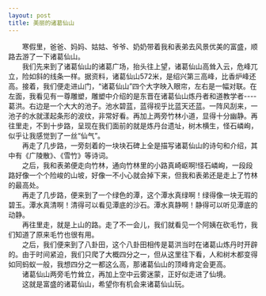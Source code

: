```yaml
---
layout: post
title: 美丽的诸葛仙山
---
```



　　寒假里，爸爸、妈妈、姑姑、爷爷、奶奶带着我和表弟去风景优美的富盛，顺路去游了一下诸葛仙山。  
　　我们先来到了诸葛仙山的诸葛广场，抬头往上望，诸葛仙山高耸入云，危峰兀立，险如斜的线条一样。据资料，诸葛仙山572米，是绍兴第三高峰，比香炉峰还高。接着，我们便走进山门，“诸葛仙山”四个大字映入眼帘，左右是一幅对联。在左面，我看见有一尊雕塑，雕塑中介绍的是东晋在诸葛仙山炼丹者和道教学者----葛洪。右边是一个大大的池子。池水碧蓝，蓝得视乎比蓝天还蓝。一阵风刮来，一池子的水就漾起条形的波纹，非常好看。再加上两旁竹林小道，显得十分幽静。再往里走，不到十步路，呈现在我们面前的就是炼丹台遗址，树木横生，怪石嶙峋，似乎让我感觉到了一丝“仙气”。  
　　再走了几步路，一旁刻着的一块块石碑上全是描写诸葛仙山的诗句和介绍，其中有《广陵散》、《雪竹》等诗词。  
　　之后，我和表弟便走向竹林，通向竹林里的小路真崎岖啊!怪石嶙峋，一段段路好像一个个险峻的山坡，好像一不小心就会掉下来，但我和表弟还是走上了竹林的最高处。  
　　再走了几步路，便来到了一个绿色的潭，这个潭水真绿啊！绿得像一块无瑕的碧玉。潭水真清啊！清得可以看见潭底的沙石。潭水真静啊！静得可以听见潭底的动静。  
　　再往里走，就是上山的路。走了不一会儿，我们就看见一个阿姨在砍毛竹，我们知道了原来毛竹也很有用。  
　　之后，我们便来到了八卦田，这个八卦田相传是葛洪当时在诸葛山炼丹时开辟的。由于时间紧迫，我们只爬了大概四分之一，但从这里往下看，人和树木都变得如同蚂蚁一般，我想四分之一都这么高，那诸葛仙山的顶峰肯定会更高。  
　　诸葛仙山两旁毛竹耸立，再加上空中云雾迷蒙，正好似走进了仙境。  
　　这就是富盛的诸葛仙山，希望你有机会来诸葛仙山玩。  
